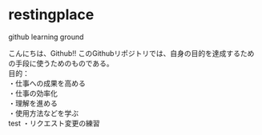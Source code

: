 # restingplace
github learning ground

こんにちは、Github!!
このGithubリポジトリでは、自身の目的を達成するための手段に使うためのものである。</br>
目的：</br>
・仕事への成果を高める</br>
・仕事の効率化</br>
・理解を進める</br>
・使用方法などを学ぶ</br>
test
・リクエスト変更の練習
